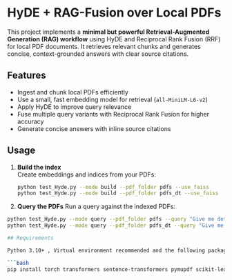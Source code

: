 # HyDE + RAG-Fusion over Local PDFs

This project implements a **minimal but powerful Retrieval-Augmented Generation (RAG) workflow** using HyDE and Reciprocal Rank Fusion (RRF) for local PDF documents. It retrieves relevant chunks and generates concise, context-grounded answers with clear source citations.

## Features

- Ingest and chunk local PDFs efficiently
- Use a small, fast embedding model for retrieval (`all-MiniLM-L6-v2`)
- Apply HyDE to improve query relevance
- Fuse multiple query variants with Reciprocal Rank Fusion for higher accuracy
- Generate concise answers with inline source citations


## **Usage**

1. **Build the index**  
   Create embeddings and indices from your PDFs:  
   ```bash
   python test_Hyde.py --mode build --pdf_folder pdfs --use_faiss
   python test_Hyde.py --mode build --pdf_folder pdfs_dt --use_faiss

2. **Query the PDFs**
Run a query against the indexed PDFs:
```bash
python test_Hyde.py --mode query --pdf_folder pdfs --query "Give me details about BMW" --use_hyde --show_sources
python test_Hyde.py --mode query --pdf_folder pdfs_dt --query "Give me details about DT" --use_hyde --show_sources   

## Requirements

Python 3.10+ , Virtual environment recommended and the following packages:

```bash
pip install torch transformers sentence-transformers pymupdf scikit-learn numpy rank_bm25



